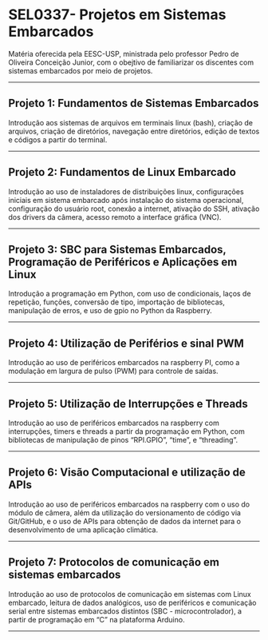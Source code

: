 # SEL0337- Projetos em Sistemas Embarcados

Matéria oferecida pela EESC-USP, ministrada pelo professor Pedro de Oliveira Conceição Junior, com o obejtivo de familiarizar os discentes com sistemas embarcados por meio de projetos.

---

##  Projeto 1: Fundamentos de Sistemas Embarcados

Introdução aos sistemas de arquivos em terminais linux (bash), criação de arquivos, criação de diretórios, navegação entre diretórios, edição de textos e códigos a partir do terminal.

---

## Projeto 2: Fundamentos de Linux Embarcado


 Introdução ao uso de instaladores de distribuições linux, configurações iniciais em sistema embarcado após instalação do sistema operacional, configuração do usuário root, conexão a internet, ativação do SSH, ativação dos drivers da câmera, acesso remoto a interface gráfica (VNC).

---

## Projeto 3: SBC para Sistemas Embarcados, Programação de Periféricos e Aplicações em Linux

Introdução a programação em Python, com uso de condicionais, laços de repetição, funções, conversão de tipo, importação de bibliotecas, manipulação de erros, e uso de gpio no Python da Raspberry.

---

## Projeto 4: Utilização de Periférios e sinal PWM

Introdução ao uso de periféricos embarcados na raspberry PI, como a modulação em largura de pulso (PWM) para controle de saídas.

---

## Projeto 5: Utilização de Interrupções e Threads

Introdução ao uso de periféricos embarcados na raspberry com interrupções, timers e threads a partir da programação em Python, com bibliotecas de manipulação de pinos “RPI.GPIO”, “time”, e “threading”.

---

## Projeto 6: Visão Computacional e utilização de APIs

Introdução ao uso de periféricos embarcados na raspberry com o uso do módulo de câmera, além da utilização do versionamento de código via Git/GitHub, e o uso de APIs para obtenção de dados da internet para o desenvolvimento de uma aplicação climática. 

---

## Projeto 7: Protocolos de comunicação em sistemas embarcados

Introdução ao uso de protocolos de comunicação em sistemas com Linux embarcado, leitura de dados analógicos, uso de periféricos  e comunicação serial entre sistemas embarcados distintos (SBC - microcontrolador), a partir de programação em “C” na plataforma Arduino.


---